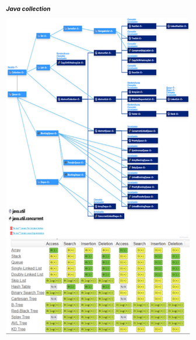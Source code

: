 ### *Java collection*
<img src="assets/col-hirerachy.png" height="600" width="600"/>

<img src="assets/collection-big-o.png"/>



